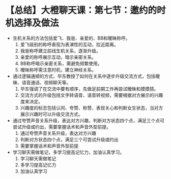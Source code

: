 # 【总结】大橙聊天课：第七节：邀约的时机选择及做法

-   生机关系的方法包括爱飞、我爸、亲爱的、BB和暧昧称呼。
    1.  爱飞级别的称呼表现为表演性的互动，拉近距离。
    2.  我爸称呼建立前线生机关系，逐渐升级。
    3.  亲爱的称呼展示互动，暗示亲密关系。
    4.  BB称呼暗示亲密关系，需避免频繁使用。
    5.  暧昧称呼需注意时机，建立神经关系。
-   通过逻辑通顺的方式，毕东教授了如何在关系中逐步升级交流方式，包括暧昧、语音通话、视频聊天等。
    1.  毕东强调了在交流中要有顺序，先做足前期工作再尝试暧昧和摸摸搭。
    2.  交流方式的升级包括文字转语音、语音转视频，需要根据对方展示的兴趣度来决定。
    3.  兴趣度的标志包括认同、夸赞、称赞、表现关心和判断女生状态，当对方展示兴趣时可以升级交流方式。
-   通过夸赞声音关系升级，表达对方兴趣，判断对方状态四个点，满足三个点可尝试升级或约出，需要掌握话术和声音外型前提。
    1.  通过夸赞声音关系升级，表达对方兴趣
    2.  判断对方状态四个点，满足三个可尝试升级或约出
    3.  需要掌握话术和声音外型前提
-   学习聊天需做笔记，多学习提高记忆力，加油认真学习。
    1.  学习聊天需做笔记
    2.  多学习提高记忆力
    3.  加油认真学习